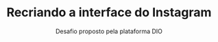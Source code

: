 <h1 align="center">Recriando a interface do Instagram</h1>

<p align="center">Desafio proposto pela plataforma DIO</p>
